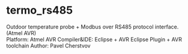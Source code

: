 termo_rs485
===========

Outdoor temperature probe + Modbus over RS485 protocol interface.
(Atmel AVR)  
Platform: Atmel 
AVR Compiler&IDE: Eclipse + AVR Eclipse Plugin + AVR toolchain
Author: Pavel Cherstvov

